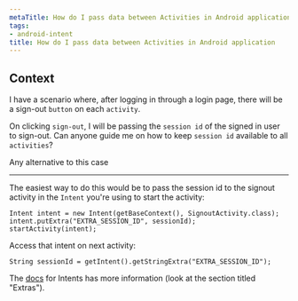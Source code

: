 ```yaml
---
metaTitle: How do I pass data between Activities in Android application
tags:
- android-intent
title: How do I pass data between Activities in Android application
---
```


## Context

I have a scenario where, after logging in through a login page, there will be a sign-out `button` on each `activity`.


On clicking `sign-out`, I will be passing the `session id` of the signed in user to sign-out. Can anyone guide me on how to keep `session id` available to all `activities`?


Any alternative to this case 



---

The easiest way to do this would be to pass the session id to the signout activity in the `Intent` you're using to start the activity:



```
Intent intent = new Intent(getBaseContext(), SignoutActivity.class);
intent.putExtra("EXTRA_SESSION_ID", sessionId);
startActivity(intent);

```

Access that intent on next activity:



```
String sessionId = getIntent().getStringExtra("EXTRA_SESSION_ID");

```

The [docs](http://developer.android.com/guide/topics/intents/intents-filters.html) for Intents has more information (look at the section titled "Extras").

